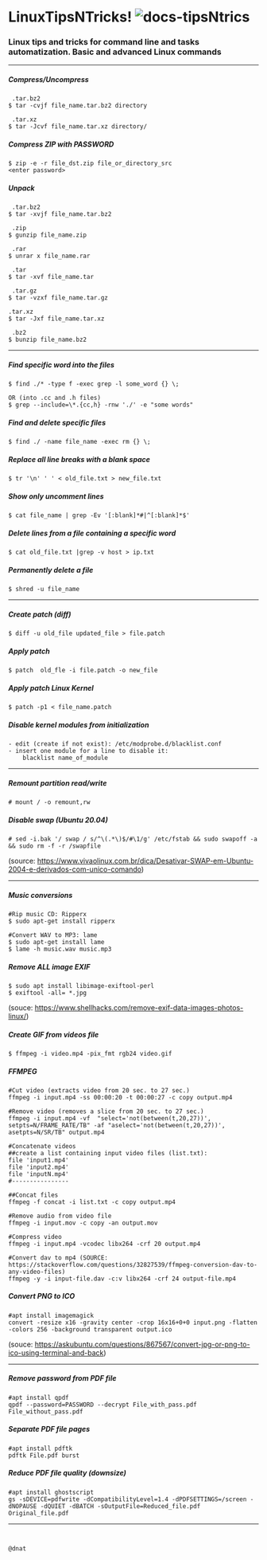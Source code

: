 # LinuxTipsNTricks! ![docs-tipsNtrics](https://img.shields.io/badge/docs-tipsNtricks-green)
### Linux tips and tricks for command line and tasks automatization. Basic and advanced Linux commands

---

##### Compress/Uncompress
```
 .tar.bz2
$ tar -cvjf file_name.tar.bz2 directory

 .tar.xz
$ tar -Jcvf file_name.tar.xz directory/
```

##### Compress ZIP with PASSWORD
```
$ zip -e -r file_dst.zip file_or_directory_src
<enter password>
```

##### Unpack
```
 .tar.bz2
$ tar -xvjf file_name.tar.bz2

 .zip
$ gunzip file_name.zip

 .rar
$ unrar x file_name.rar

 .tar
$ tar -xvf file_name.tar

 .tar.gz
$ tar -vzxf file_name.tar.gz

.tar.xz
$ tar -Jxf file_name.tar.xz

 .bz2
$ bunzip file_name.bz2

```

---

##### Find specific word into the files
```
$ find ./* -type f -exec grep -l some_word {} \;

OR (into .cc and .h files)
$ grep --include=\*.{cc,h} -rnw './' -e "some words"
```

##### Find and delete specific files
```
$ find ./ -name file_name -exec rm {} \;
```

##### Replace all line breaks with a blank space
```
$ tr '\n' ' ' < old_file.txt > new_file.txt
```

##### Show only uncomment lines
```
$ cat file_name | grep -Ev '[:blank]*#|^[:blank]*$'
```

##### Delete lines from a file containing a specific word
```
$ cat old_file.txt |grep -v host > ip.txt
```

##### Permanently delete a file
```
$ shred -u file_name
```

---

##### Create patch (diff)
```
$ diff -u old_file updated_file > file.patch
```

##### Apply patch
```
$ patch  old_fle -i file.patch -o new_file
```

##### Apply patch Linux Kernel
```
$ patch -p1 < file_name.patch
```

##### Disable kernel modules from initialization
```
- edit (create if not exist): /etc/modprobe.d/blacklist.conf
- insert one module for a line to disable it:
	blacklist name_of_module
```

---

##### Remount partition read/write
```
# mount / -o remount,rw
```

##### Disable swap (Ubuntu 20.04)
```
# sed -i.bak '/ swap / s/^\(.*\)$/#\1/g' /etc/fstab && sudo swapoff -a && sudo rm -f -r /swapfile
```
(source: https://www.vivaolinux.com.br/dica/Desativar-SWAP-em-Ubuntu-2004-e-derivados-com-unico-comando)

---

##### Music conversions
```
#Rip music CD: Ripperx
$ sudo apt-get install ripperx
```
```
#Convert WAV to MP3: lame
$ sudo apt-get install lame
$ lame -h music.wav music.mp3
```

##### Remove ALL image EXIF
```
$ sudo apt install libimage-exiftool-perl
$ exiftool -all= *.jpg
```
(souce: https://www.shellhacks.com/remove-exif-data-images-photos-linux/)


##### Create GIF from videos file
```
$ ffmpeg -i video.mp4 -pix_fmt rgb24 video.gif
```

##### FFMPEG
```
#Cut video (extracts video from 20 sec. to 27 sec.)
ffmpeg -i input.mp4 -ss 00:00:20 -t 00:00:27 -c copy output.mp4

#Remove video (removes a slice from 20 sec. to 27 sec.)
ffmpeg -i input.mp4 -vf  "select='not(between(t,20,27))',  setpts=N/FRAME_RATE/TB" -af "aselect='not(between(t,20,27))', asetpts=N/SR/TB" output.mp4

#Concatenate videos
##create a list containing input video files (list.txt):
file 'input1.mp4'
file 'input2.mp4'
file 'inputN.mp4'
#----------------

##Concat files
ffmpeg -f concat -i list.txt -c copy output.mp4

#Remove audio from video file
ffmpeg -i input.mov -c copy -an output.mov

#Compress video
ffmpeg -i input.mp4 -vcodec libx264 -crf 20 output.mp4

#Convert dav to mp4 (SOURCE: https://stackoverflow.com/questions/32827539/ffmpeg-conversion-dav-to-any-video-files)
ffmpeg -y -i input-file.dav -c:v libx264 -crf 24 output-file.mp4
```

##### Convert PNG to ICO
```
#apt install imagemagick
convert -resize x16 -gravity center -crop 16x16+0+0 input.png -flatten -colors 256 -background transparent output.ico
```
(souce: https://askubuntu.com/questions/867567/convert-jpg-or-png-to-ico-using-terminal-and-back)

---

##### Remove password from PDF file
```
#apt install qpdf
qpdf --password=PASSWORD --decrypt File_with_pass.pdf File_without_pass.pdf
```

##### Separate PDF file pages
```
#apt install pdftk
pdftk File.pdf burst
```

##### Reduce PDF file quality (downsize)
```
#apt install ghostscript
gs -sDEVICE=pdfwrite -dCompatibilityLevel=1.4 -dPDFSETTINGS=/screen -dNOPAUSE -dQUIET -dBATCH -sOutputFile=Reduced_file.pdf Original_file.pdf
```

---

```


@dnat
```
